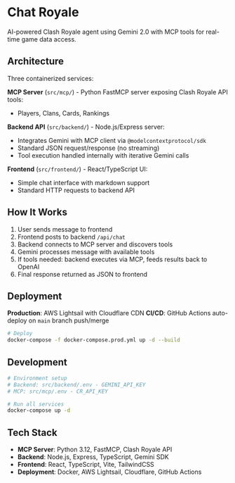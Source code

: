 # Chat Royale

AI-powered Clash Royale agent using Gemini 2.0 with MCP tools for real-time game data access.

## Architecture

Three containerized services:

**MCP Server** (`src/mcp/`) - Python FastMCP server exposing Clash Royale API tools:
- Players, Clans, Cards, Rankings

**Backend API** (`src/backend/`) - Node.js/Express server:
- Integrates Gemini with MCP client via `@modelcontextprotocol/sdk`
- Standard JSON request/response (no streaming)
- Tool execution handled internally with iterative Gemini calls

**Frontend** (`src/frontend/`) - React/TypeScript UI:
- Simple chat interface with markdown support
- Standard HTTP requests to backend API

## How It Works

1. User sends message to frontend
2. Frontend posts to backend `/api/chat`
3. Backend connects to MCP server and discovers tools
4. Gemini processes message with available tools
5. If tools needed: backend executes via MCP, feeds results back to OpenAI
6. Final response returned as JSON to frontend

## Deployment

**Production**: AWS Lightsail with Cloudflare CDN
**CI/CD**: GitHub Actions auto-deploy on `main` branch push/merge

```bash
# Deploy
docker-compose -f docker-compose.prod.yml up -d --build
```

## Development

```bash
# Environment setup
# Backend: src/backend/.env - GEMINI_API_KEY
# MCP: src/mcp/.env - CR_API_KEY

# Run all services
docker-compose up -d
```

## Tech Stack

- **MCP Server**: Python 3.12, FastMCP, Clash Royale API
- **Backend**: Node.js, Express, TypeScript, Gemini SDK
- **Frontend**: React, TypeScript, Vite, TailwindCSS
- **Deployment**: Docker, AWS Lightsail, Cloudflare, GitHub Actions
